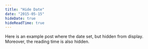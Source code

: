 ```yaml
---
title: "Hide Date"
date: "2015-05-15"
hideDate: true
hideReadTime: true
---
```


Here is an example post where the date set, but hidden from display.  
Moreover, the reading time is also hidden.

